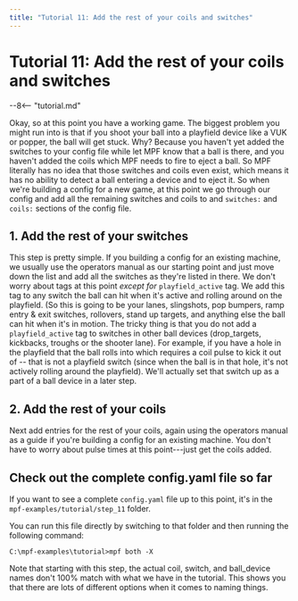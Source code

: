 ```yaml
---
title: "Tutorial 11: Add the rest of your coils and switches"
---
```


# Tutorial 11: Add the rest of your coils and switches

--8<-- "tutorial.md"

Okay, so at this point you have a working game. The biggest problem you
might run into is that if you shoot your ball into a playfield device
like a VUK or popper, the ball will get stuck. Why? Because you haven't
yet added the switches to your config file while let MPF know that a
ball is there, and you haven't added the coils which MPF needs to fire
to eject a ball. So MPF literally has no idea that those switches and
coils even exist, which means it has no ability to detect a ball
entering a device and to eject it. So when we're building a config for
a new game, at this point we go through our config and add all the
remaining switches and coils to and `switches:` and `coils:` sections of
the config file.

## 1. Add the rest of your switches

This step is pretty simple. If you building a config for an existing
machine, we usually use the operators manual as our starting point and
just move down the list and add all the switches as they're listed in
there. We don't worry about tags at this point *except for*
`playfield_active` tag. We add this tag to any switch the ball can hit
when it's active and rolling around on the playfield. (So this is going
to be your lanes, slingshots, pop bumpers, ramp entry & exit switches,
rollovers, stand up targets, and anything else the ball can hit when
it's in motion. The tricky thing is that you do not add a
`playfield_active` tag to switches in other ball devices (drop_targets,
kickbacks, troughs or the shooter lane). For example, if you have a hole
in the playfield that the ball rolls into which requires a coil pulse to
kick it out of -- that is not a playfield switch (since when the ball
is in that hole, it's not actively rolling around the playfield).
We'll actually set that switch up as a part of a ball device in a later
step.

## 2. Add the rest of your coils

Next add entries for the rest of your coils, again using the operators
manual as a guide if you're building a config for an existing machine.
You don't have to worry about pulse times at this point---just get the
coils added.

## Check out the complete config.yaml file so far

If you want to see a complete `config.yaml` file up to this point, it's
in the `mpf-examples/tutorial/step_11` folder.

You can run this file directly by switching to that folder and then
running the following command:

``` doscon
C:\mpf-examples\tutorial>mpf both -X
```

Note that starting with this step, the actual coil, switch, and
ball_device names don't 100% match with what we have in the tutorial.
This shows you that there are lots of different options when it comes to
naming things.
